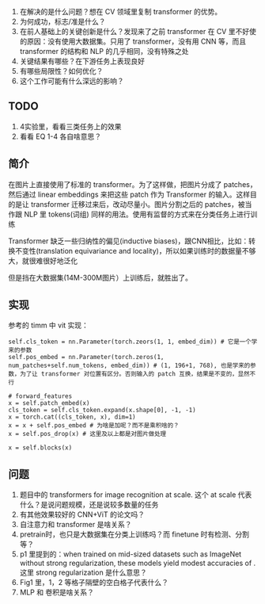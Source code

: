 1. 在解决的是什么问题？想在 CV 领域里复制 transformer 的优势。
2. 为何成功，标志/准是什么？
3. 在前人基础上的关键创新是什么？发现来了之前 transformer 在 CV 里不好使的原因：没有使用大数据集。只用了 transformer，没有用 CNN 等，而且 transformer 的结构和 NLP 的几乎相同，没有特殊之处
4. 关键结果有哪些？在下游任务上表现良好
5. 有哪些局限性？如何优化？
6. 这个工作可能有什么深远的影响？

## TODO
1. 4实验里，看看三类任务上的效果
2. 看看 EQ 1-4 各自啥意思？

## 简介
在图片上直接使用了标准的 transformer。为了这样做，把图片分成了 patches，然后通过 linear embeddings 来把这些 patch 作为 Transformer 的输入。这样目的是让 transformer 迁移过来后，改动尽量小。图片分割之后的 patches，被当作跟 NLP 里 tokens(词组) 同样的用法。使用有监督的方式来在分类任务上进行训练

Transformer 缺乏一些归纳性的偏见(inductive biases)，跟CNN相比，比如：转换不变性(translation equivariance and locality)，所以如果训练时的数据量不够大，就很难很好地泛化

但是挡在大数据集(14M-300M图片）上训练后，就胜出了。

## 实现

参考的 timm 中 vit 实现：

```
self.cls_token = nn.Parameter(torch.zeors(1, 1, embed_dim)) # 它是一个学来的参数
self.pos_embed = nn.Parameter(torch.zeros(1, num_patches+self.num_tokens, embed_dim)) # (1, 196+1, 768), 也是学来的参数，为了让 transformer 对位置有区分。否则输入的 patch 互换，结果是不变的，显然不行

# forward_features
x = self.patch_embed(x)
cls_token = self.cls_token.expand(x.shape[0], -1, -1) 
x = torch.cat((cls_token, x), dim=1)
x = x + self.pos_embed # 为啥是加呢？而不是乘积啥的？
x = self.pos_drop(x) # 这里及以上都是对图片做处理

x = self.blocks(x)
```

## 问题
1. 题目中的 transformers for image recognition at scale. 这个 at scale 代表什么？是说问题规模，还是说较多数量的任务
2. 有其他效果较好的 CNN+ViT 的论文吗？
3. 自注意力和 transformer 是啥关系？
4. pretrain时，也只是大数据集在分类上训练吗？而 finetune 时有检测、分割等？
5. p1 里提到的：when trained on mid-sized datasets such as ImageNet without strong regularization, these models yield modest accuracies of . 这里 strong regularization 是什么意思？
6. Fig1 里，1，2 等格子隔壁的空白格子代表什么？
7. MLP 和 卷积是啥关系？

